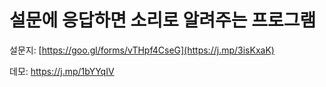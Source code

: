 # 설문에 응답하면 소리로 알려주는 프로그램

설문지: [https://goo.gl/forms/vTHpf4CseG](https://j.mp/3isKxaK)

데모: <https://j.mp/1bYYqIV>

